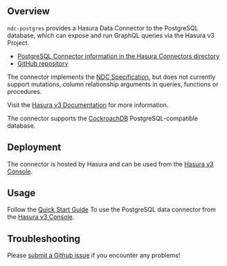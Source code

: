 ## Overview

`ndc-postgres` provides a Hasura Data Connector to the PostgreSQL database,
which can expose and run GraphQL queries via the Hasura v3 Project.

- [PostgreSQL Connector information in the Hasura Connectors directory](https://hasura.io/connectors/postgres)
- [GitHub repository](https://github.com/hasura/ndc-postgres)

The connector implements the [NDC Specification](https://hasura.github.io/ndc-spec/overview.html),
but does not currently support mutations, column relationship arguments in queries, functions or procedures.

Visit the
[Hasura v3 Documentation](https://hasura.io/docs/3.0/native-data-connectors/postgresql) 
for more information.

The connector supports the [CockroachDB](https://www.cockroachlabs.com/) PostgreSQL-compatible database.

## Deployment

The connector is hosted by Hasura and can be used from the [Hasura v3 Console](https://console.hasura.io).

## Usage

Follow the [Quick Start Guide](https://hasura.io/docs/3.0/quickstart/) 
To use the PostgreSQL data connector from the [Hasura v3 Console](https://console.hasura.io).

## Troubleshooting

Please [submit a Github issue](https://github.com/hasura/graphql-engine/issues/new)
if you encounter any problems!
